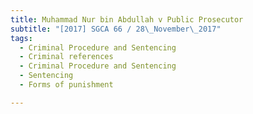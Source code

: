```yaml
---
title: Muhammad Nur bin Abdullah v Public Prosecutor 
subtitle: "[2017] SGCA 66 / 28\_November\_2017"
tags:
  - Criminal Procedure and Sentencing
  - Criminal references
  - Criminal Procedure and Sentencing
  - Sentencing
  - Forms of punishment

---
```


